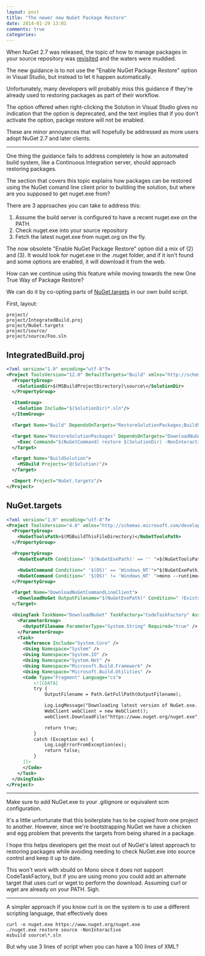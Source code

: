 ```yaml
---
layout: post
title: "The newer new NuGet Package Restore"
date: 2014-01-29 13:01
comments: true
categories: 
---
```


When NuGet 2.7 was released, the topic of how to manage packages in your source
repository was [revisited][1] and the waters were muddied.

The new guidance is to not use the "Enable NuGet Package Restore" option in
Visual Studio, but instead to let it happen automatically.

Unfortunately, many developers will probably miss this guidance if they're already
used to restoring packages as part of their workflow.

The option offered when right-clicking the Solution in Visual Studio gives no
indication that the option is deprecated, and the text implies that if you don't
activate the option, packge restore will not be enabled.

These are minor annoyances that will hopefully be addressed as more users
adopt NuGet 2.7 and later clients.

---

One thing the guidance fails to address completely is how an automated build
system, like a Continuous Integration server, should approach restoring packages.

The section that covers this topic explains how packages can be restored using
the NuGet comand line client prior to building the solution, but where are
you supposed to get nuget.exe from?

There are 3 approaches you can take to address this:

1. Assume the build server is configured to have a recent nuget.exe on the PATH
1. Check nuget.exe into your source repository
1. Fetch the latest nuget.exe from nuget.org on the fly.

The now obsolete "Enable NuGet Package Restore" option did a mix of (2) and (3).
It would look for nuget.exe in the .nuget folder, and if it isn't found and some
options are enabled, it will download it from the web.

How can we continue using this feature while moving towards the new One True Way
of Package Restore?

We can do it by co-opting parts of [NuGet.targets][2] in our own build script.

First, layout:

```
project/
project/IntegratedBuild.proj
project/NuGet.targets
project/source/
project/source/Foo.sln
```

## IntegratedBuild.proj

```xml
<?xml version="1.0" encoding="utf-8"?>
<Project ToolsVersion="12.0" DefaultTargets="Build" xmlns="http://schemas.microsoft.com/developer/msbuild/2003">
  <PropertyGroup>
    <SolutionDir>$(MSBuildProjectDirectory)\source\</SolutionDir>
  </PropertyGroup>

  <ItemGroup>
    <Solution Include="$(SolutionDir)*.sln"/>
  </ItemGroup>

  <Target Name="Build" DependsOnTargets="RestoreSolutionPackages;BuildSolution"/>

  <Target Name="RestoreSolutionPackages" DependsOnTargets="DownloadNuGetCommandLineClient">
    <Exec Command="$(NuGetCommand) restore $(SolutionDir) -NonInteractive -Source http://www.nuget.org/api/v2/"/>
  </Target>

  <Target Name="BuildSolution">
    <MSBuild Projects="@(Solution)"/>
  </Target>

  <Import Project="NuGet.targets"/>
</Project>
```

## NuGet.targets

```xml
<?xml version="1.0" encoding="utf-8"?>
<Project ToolsVersion="4.0" xmlns="http://schemas.microsoft.com/developer/msbuild/2003">
  <PropertyGroup>
    <NuGetToolsPath>$(MSBuildThisFileDirectory)</NuGetToolsPath>
  </PropertyGroup>

  <PropertyGroup>
    <NuGetExePath Condition=" '$(NuGetExePath)' == '' ">$(NuGetToolsPath)\NuGet.exe</NuGetExePath>

    <NuGetCommand Condition=" '$(OS)' == 'Windows_NT'">"$(NuGetExePath)"</NuGetCommand>
    <NuGetCommand Condition=" '$(OS)' != 'Windows_NT' ">mono --runtime=v4.0.30319 $(NuGetExePath)</NuGetCommand>
  </PropertyGroup>

  <Target Name="DownloadNuGetCommandLineClient">
    <DownloadNuGet OutputFilename="$(NuGetExePath)" Condition=" !Exists('$(NuGetExePath)')" />
  </Target>

  <UsingTask TaskName="DownloadNuGet" TaskFactory="CodeTaskFactory" AssemblyFile="$(MSBuildToolsPath)\Microsoft.Build.Tasks.v4.0.dll">
    <ParameterGroup>
      <OutputFilename ParameterType="System.String" Required="true" />
    </ParameterGroup>
    <Task>
      <Reference Include="System.Core" />
      <Using Namespace="System" />
      <Using Namespace="System.IO" />
      <Using Namespace="System.Net" />
      <Using Namespace="Microsoft.Build.Framework" />
      <Using Namespace="Microsoft.Build.Utilities" />
      <Code Type="Fragment" Language="cs">
          <![CDATA[
          try {
              OutputFilename = Path.GetFullPath(OutputFilename);

              Log.LogMessage("Downloading latest version of NuGet.exe...");
              WebClient webClient = new WebClient();
              webClient.DownloadFile("https://www.nuget.org/nuget.exe", OutputFilename);

              return true;
          }
          catch (Exception ex) {
              Log.LogErrorFromException(ex);
              return false;
          }
      ]]>
      </Code>
    </Task>
  </UsingTask>
</Project>
```

---

Make sure to add NuGet.exe to your .gitignore or equivalent scm configuration.

It's a little unfortunate that this boilerplate has to be copied from one project to another.
However, since we're bootstrapping NuGet we have a chicken and egg problem that prevents
the targets from being shared in a package.

I hope this helps developers get the most out of NuGet's latest approach to restoring
packages while avoiding needing to check NuGet.exe into source control and keep it up to
date.

This won't work with xbuild on Mono since it does not support CodeTaskFactory, but if
you are using mono you could add an alternate target that uses curl or wget to perform
the download. Assuming curl or wget are already on your PATH. Sigh.

---

A simpler approach if you know curl is on the system is to use a different scripting
language, that effectively does

```
curl -o nuget.exe https://www.nuget.org/nuget.exe
./nuget.exe restore source -NonInteractive
msbuild source\*.sln
```

But why use 3 lines of script when you can have a 100 lines of XML?

[1]: http://docs.nuget.org/docs/reference/package-restore
[2]: http://nuget.codeplex.com/SourceControl/latest#src/Build/NuGet.targets
